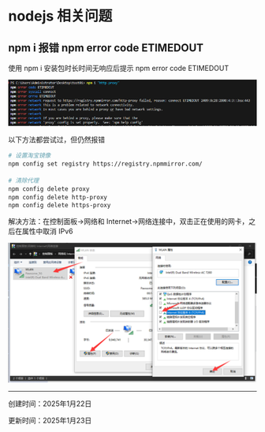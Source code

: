 # nodejs 相关问题

## npm i 报错 npm error code ETIMEDOUT

使用 npm i 安装包时长时间无响应后提示 npm error code ETIMEDOUT

![1736737426823](image/nodejs相关问题/1736737426823.png)

以下方法都尝试过，但仍然报错

```Bash
# 设置淘宝镜像
npm config set registry https://registry.npmmirror.com/

# 清除代理
npm config delete proxy
npm config delete http-proxy
npm config delete https-proxy
```

解决方法：在控制面板->网络和 Internet->网络连接中，双击正在使用的网卡，之后在属性中取消 IPv6

![img](image/nodejs相关问题/1736737335800.png)

---

创建时间：2025年1月22日

更新时间：2025年1月23日
